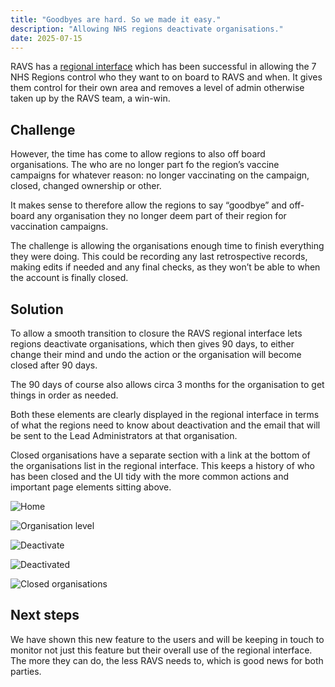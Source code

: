 ```yaml
---
title: "Goodbyes are hard. So we made it easy."
description: "Allowing NHS regions deactivate organisations."
date: 2025-07-15
---
```


RAVS has a [regional interface](/record-a-vaccination/2024/08/onboarding-organisations-without-spreadsheets/) which has been successful in allowing the 7 NHS Regions control who they want to on board to RAVS and when. It gives them control for their own area and removes a level of admin otherwise taken up by the RAVS team, a win-win.

## Challenge
However, the time has come to allow regions to also off board organisations. The who are no longer part fo the region’s vaccine campaigns for whatever reason: no longer vaccinating on the campaign, closed, changed ownership or other.

It makes sense to therefore allow the regions to say “goodbye” and off-board any organisation they no longer deem part of their region for vaccination campaigns.

The challenge is allowing the organisations enough time to finish everything they were doing. This could be recording any last retrospective records, making edits if needed and any final checks, as they won’t be able to when the account is finally closed.


## Solution

To allow a smooth transition to closure the RAVS regional interface lets regions deactivate organisations, which then gives 90 days, to either change their mind and undo the action or the organisation will become closed after 90 days.

The 90 days of course also allows circa 3 months for the organisation to get things in order as needed. 

Both these elements are clearly displayed in the regional interface in terms of what the regions need to know about deactivation and the email that will be sent to the Lead Administrators at that organisation.

Closed organisations have a separate section with a link at the bottom of the organisations list in the regional interface. This keeps a history of who has been closed and the UI tidy with the more common actions and important page elements sitting above.

![Home](regional-interface-home1.png)

![Organisation level](regional-interface-org-level.png)

![Deactivate](regional-interface-deactivate.png)

![Deactivated](regional-interface-deactivated-org.png)

![Closed organisations](regional-interface-closed-orgs.png)


## Next steps
We have shown this new feature to the users and will be keeping in touch to monitor not just this feature but their overall use of the regional interface. The more they can do, the less RAVS needs to, which is good news for both parties.

